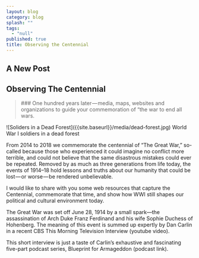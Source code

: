 ```yaml
---
layout: blog
category: blog
splash: ""
tags: 
  - "null"
published: true
title: Observing the Centennial
---
```



## A New Post

## Observing The Centennial
<blockquote>### One hundred years later — media, maps, websites and organizations to guide your commemoration of “the war to end all wars.</blockquote>
![Soliders in a Dead Forest]({{site.baseurl}}/media/dead-forest.jpg)
<caption>World War I soldiers in a dead forest</caption>

From 2014 to 2018 we commemorate the centennial of “The Great War,” so-called because those who experienced it could imagine no conflict more terrible, and could not believe that the same disastrous mistakes could ever be repeated. Removed by as much as three generations from life today, the events of 1914–18 hold lessons and truths about our humanity that could be lost — or worse — be rendered unbelievable.

I would like to share with you some web resources that capture the Centennial, commemorate that time, and show how WWI still shapes our political and cultural environment today.

The Great War was set off June 28, 1914 by a small spark—the assassination of Arch Duke Franz Ferdinand and his wife Sophie Duchess of Hohenberg. The meaning of this event is summed up expertly by Dan Carlin in a recent CBS This Morning Television Interview (youtube video).

This short interview is just a taste of Carlin’s exhaustive and fascinating five-part podcast series, Blueprint for Armageddon (podcast link).
